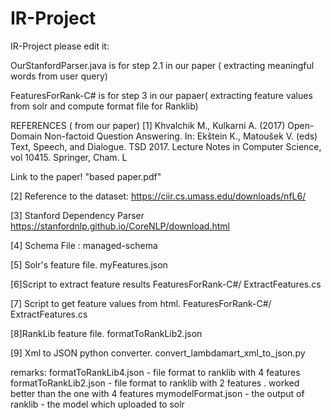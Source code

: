 # IR-Project

IR-Project
please edit it:

OurStanfordParser.java is for step 2.1 in our paper ( extracting meaningful words from user query)

FeaturesForRank-C# is for step 3 in our papaer( extracting feature values from solr and compute format file for Ranklib)

REFERENCES ( from our paper) [1] Khvalchik M., Kulkarni A. (2017) Open-Domain Non-factoid Question Answering. In: Ekštein K., Matoušek V. (eds) Text, Speech, and Dialogue. TSD 2017. Lecture Notes in Computer Science, vol 10415. Springer, Cham. L

Link to the paper! "based paper.pdf"

[2] Reference to the dataset: https://ciir.cs.umass.edu/downloads/nfL6/

[3] Stanford Dependency Parser https://stanfordnlp.github.io/CoreNLP/download.html

[4] Schema File : managed-schema

[5] Solr's feature file. myFeatures.json

[6]Script to extract feature results FeaturesForRank-C#/ ExtractFeatures.cs

[7] Script to get feature values from html. FeaturesForRank-C#/ ExtractFeatures.cs

[8]RankLib feature file. formatToRankLib2.json

[9] Xml to JSON python converter. convert_lambdamart_xml_to_json.py

remarks: formatToRankLib4.json - file format to ranklib with 4 features 
formatToRankLib2.json - file format to ranklib with 2 features . worked better than the one with 4 features 
mymodelFormat.json - the output of ranklib - the model which uploaded to solr
